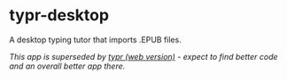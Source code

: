# typr-desktop
A desktop typing tutor that imports .EPUB files.

*This app is superseded by [typr (web version)](https://github.com/chrispalmo/typr) - expect to find better code and an overall better app there.*
